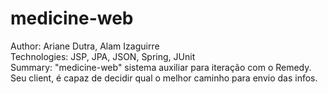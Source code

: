 medicine-web
==============================================================
Author: Ariane Dutra, Alam Izaguirre  
Technologies: JSP, JPA, JSON, Spring, JUnit  
Summary: "medicine-web" sistema auxiliar para iteração com o Remedy. Seu client, é capaz de decidir qual o melhor caminho para envio das infos.

